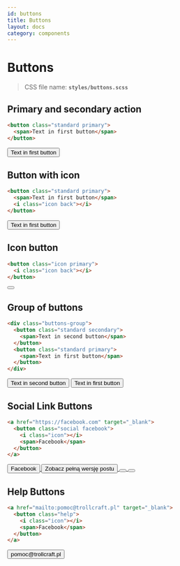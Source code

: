 ```yaml
---
id: buttons
title: Buttons
layout: docs
category: components
---
```

# Buttons

>CSS file name: **`styles/buttons.scss`**

## Primary and secondary action

```html
<button class="standard primary">
  <span>Text in first button</span>
</button>
```

<button class="standard primary">
  <span>Text in first button</span>
</button>

## Button with icon

```html
<button class="standard primary">
  <span>Text in first button</span>
  <i class="icon back"></i>
</button>
```

<button class="standard primary">
  <span>Text in first button</span>
  <i class="icon back"></i>
</button>

## Icon button

```html
<button class="icon primary">
  <i class="icon back"></i>
</button>
```

<button class="icon primary">
  <i class="icon back"></i>
</button>

## Group of buttons

```html
<div class="buttons-group">
  <button class="standard secondary">
    <span>Text in second button</span>
  </button>
  <button class="standard primary">
    <span>Text in first button</span>
  </button>
</div>
```
<div class="buttons-group">
  <button class="standard secondary">
    <span>Text in second button</span>
  </button>
  <button class="standard primary">
    <span>Text in first button</span>
  </button>
</div>


## Social Link Buttons

```html
<a href="https://facebook.com" target="_blank">
  <button class="social facebook">
    <i class="icon"></i>
    <span>Facebook</span>
  </button>
</a>
```
<a href="https://facebook.com" target="_blank">
  <button class="social facebook">
    <i class="icon"></i>
    <span>Facebook</span>
  </button>
</a>

<a href="https://facebook.com" target="_blank">
  <button class="social facebook">
    <i class="icon"></i>
    <span>Zobacz pełną wersję postu</span>
  </button>
</a>

<a href="https://discord.com" target="_blank">
  <button class="social discord full">
    <i class="icon"></i>
  </button>
</a>

<a href="https://teamspeak.com" target="_blank">
  <button class="social teamspeak full">
    <i class="icon"></i>
  </button>
</a>


## Help Buttons

```html
<a href="mailto:pomoc@trollcraft.pl" target="_blank">
  <button class="help">
    <i class="icon"></i>
    <span>Facebook</span>
  </button>
</a>
```

<a href="mailto:pomoc@trollcraft.pl" target="_blank">
  <button class="help">
    <i class="icon"></i>
    <span class="bold">pomoc@trollcraft.pl</span>
  </button>
</a>